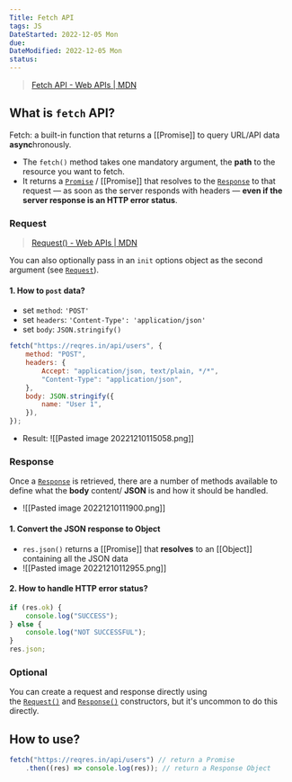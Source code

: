 ```yaml
---
Title: Fetch API
tags: JS
DateStarted: 2022-12-05 Mon
due:
DateModified: 2022-12-05 Mon
status:
---
```


> [Fetch API - Web APIs | MDN](https://developer.mozilla.org/en-US/docs/Web/API/Fetch_API)

## What is `fetch` API?

Fetch: a built-in function that returns a [[Promise]] to query URL/API data **async**hronously.

- The `fetch()` method takes one mandatory argument, the **path** to the resource you want to fetch.
- It returns a [`Promise`](https://developer.mozilla.org/en-US/docs/Web/JavaScript/Reference/Global_Objects/Promise) / [[Promise]] that resolves to the [`Response`](https://developer.mozilla.org/en-US/docs/Web/API/Response) to that request — as soon as the server responds with headers — **even if the server response is an HTTP error status**.

### Request

> [Request() - Web APIs | MDN](https://developer.mozilla.org/en-US/docs/Web/API/Request/Request)

You can also optionally pass in an `init` options object as the second argument (see [`Request`](https://developer.mozilla.org/en-US/docs/Web/API/Request)).

#### 1. How to `post` data?

- set `method`: `'POST'`
- set `headers`: `'Content-Type': 'application/json'`
- set `body`: `JSON.stringify()`

```js
fetch("https://reqres.in/api/users", {
	method: "POST",
	headers: {
		Accept: "application/json, text/plain, */*",
		"Content-Type": "application/json",
	},
	body: JSON.stringify({
		name: "User 1",
	}),
});
```

- Result: ![[Pasted image 20221210115058.png]]

### Response

Once a [`Response`](https://developer.mozilla.org/en-US/docs/Web/API/Response) is retrieved, there are a number of methods available to define what the **body** content/ **JSON** is and how it should be handled.

- ![[Pasted image 20221210111900.png]]

#### 1. Convert the JSON response to Object

- `res.json()` returns a [[Promise]] that **resolves** to an [[Object]] containing all the JSON data
- ![[Pasted image 20221210112955.png]]

#### 2. How to handle HTTP error status?

```js
if (res.ok) {
	console.log("SUCCESS");
} else {
	console.log("NOT SUCCESSFUL");
}
res.json;
```

### Optional

You can create a request and response directly using the [`Request()`](https://developer.mozilla.org/en-US/docs/Web/API/Request/Request "Request()") and [`Response()`](https://developer.mozilla.org/en-US/docs/Web/API/Response/Response "Response()") constructors, but it's uncommon to do this directly.

## How to use?

```js
fetch("https://reqres.in/api/users") // return a Promise
	.then((res) => console.log(res)); // return a Response Object
```
